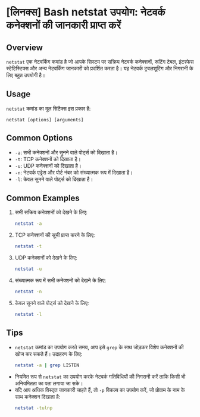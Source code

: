 # [लिनक्स] Bash netstat उपयोग: नेटवर्क कनेक्शनों की जानकारी प्राप्त करें

## Overview
`netstat` एक नेटवर्किंग कमांड है जो आपके सिस्टम पर सक्रिय नेटवर्क कनेक्शनों, रूटिंग टेबल, इंटरफेस स्टेटिस्टिक्स और अन्य नेटवर्किंग जानकारी को प्रदर्शित करता है। यह नेटवर्क ट्रबलशूटिंग और निगरानी के लिए बहुत उपयोगी है।

## Usage
`netstat` कमांड का मूल सिंटैक्स इस प्रकार है:
```
netstat [options] [arguments]
```

## Common Options
- `-a`: सभी कनेक्शनों और सुनने वाले पोर्ट्स को दिखाता है।
- `-t`: TCP कनेक्शनों को दिखाता है।
- `-u`: UDP कनेक्शनों को दिखाता है।
- `-n`: नेटवर्क एड्रेस और पोर्ट नंबर को संख्यात्मक रूप में दिखाता है।
- `-l`: केवल सुनने वाले पोर्ट्स को दिखाता है।

## Common Examples
1. सभी सक्रिय कनेक्शनों को देखने के लिए:
   ```bash
   netstat -a
   ```

2. TCP कनेक्शनों की सूची प्राप्त करने के लिए:
   ```bash
   netstat -t
   ```

3. UDP कनेक्शनों को देखने के लिए:
   ```bash
   netstat -u
   ```

4. संख्यात्मक रूप में सभी कनेक्शनों को देखने के लिए:
   ```bash
   netstat -n
   ```

5. केवल सुनने वाले पोर्ट्स को देखने के लिए:
   ```bash
   netstat -l
   ```

## Tips
- `netstat` कमांड का उपयोग करते समय, आप इसे `grep` के साथ जोड़कर विशेष कनेक्शनों की खोज कर सकते हैं। उदाहरण के लिए:
  ```bash
  netstat -a | grep LISTEN
  ```
- नियमित रूप से `netstat` का उपयोग करके नेटवर्क गतिविधियों की निगरानी करें ताकि किसी भी अनियमितता का पता लगाया जा सके।
- यदि आप अधिक विस्तृत जानकारी चाहते हैं, तो `-p` विकल्प का उपयोग करें, जो प्रोग्राम के नाम के साथ कनेक्शन दिखाता है:
  ```bash
  netstat -tulnp
  ```